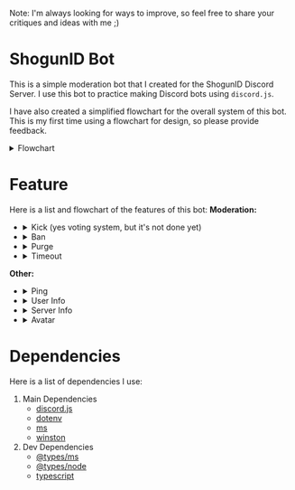 Note: I'm always looking for ways to improve, so feel free to share your critiques and ideas with me ;)

# ShogunID Bot

This is a simple moderation bot that I created for the ShogunID Discord Server. I use this bot to practice making Discord bots using `discord.js`.

I have also created a simplified flowchart for the overall system of this bot. This is my first time using a flowchart for design, so please provide feedback.

<details>
    <summary>Flowchart</summary>
    <img src="https://github.com/Nacxht/shogunId-bot/blob/main/flowcharts/shogun_id-system_design.png?raw=true" alt="System Design">
</details>

# Feature

Here is a list and flowchart of the features of this bot:
**Moderation:**
<ul>
    <li>
        <details>
            <summary>Kick (yes voting system, but it's not done yet)</summary>
            <br />
            <img src="https://github.com/Nacxht/shogunId-bot/blob/main/flowcharts/shogun_id-bot_kick.png?raw=true" alt="Kick Flowchart">
        </details>
    </li>
    <li>
        <details>
            <summary>Ban</summary>
            <br />
            <img src="https://github.com/Nacxht/shogunId-bot/blob/main/flowcharts/shogun_id-bot_ban.png?raw=true" alt="Ban Flowchart">
        </details>
    </li>
    <li>
        <details>
            <summary>Purge</summary>
            <br />
            <img src="https://github.com/Nacxht/shogunId-bot/blob/main/flowcharts/shogun_id-bot_purge.png?raw=true" alt="Purge Flowchart">
        </details>
    </li>
    <li>
        <details>
            <summary>Timeout</summary>
            <br />
            <img src="https://github.com/Nacxht/shogunId-bot/blob/main/flowcharts/shogun_id-bot_timeout.png?raw=true" alt="Timeout Flowchart">
        </details>
    </li>
</ul>

**Other:**
<ul>
    <li>
        <details>
            <summary>Ping</summary>
            <br />
            <img src="" alt="Ping Flowchart">
        </details>
    </li>
    <li>
        <details>
            <summary>User Info</summary>
            <br />
            <img src="" alt="User Info Flowchart">
        </details>
    </li>
    <li>
        <details>
            <summary>Server Info</summary>
            <br />
            <img src="" alt="Server Info Flowchart">
        </details>
    </li>
    <li>
        <details>
            <summary>Avatar</summary>
            <br />
            <img src="" alt="Avatar Flowchart">
        </details>
    </li>
</ul>

# Dependencies
Here is a list of dependencies I use:
1. Main Dependencies
    - [discord.js](https://www.npmjs.com/package/discord.js)
    - [dotenv](https://www.npmjs.com/package/dotenv)
    - [ms](https://www.npmjs.com/package/ms)
    - [winston](https://www.npmjs.com/package/winston)
2. Dev Dependencies
    - [@types/ms](https://www.npmjs.com/package/@types/ms)
    - [@types/node](https://www.npmjs.com/package/@types/node)
    - [typescript](https://www.npmjs.com/package/typescript)
